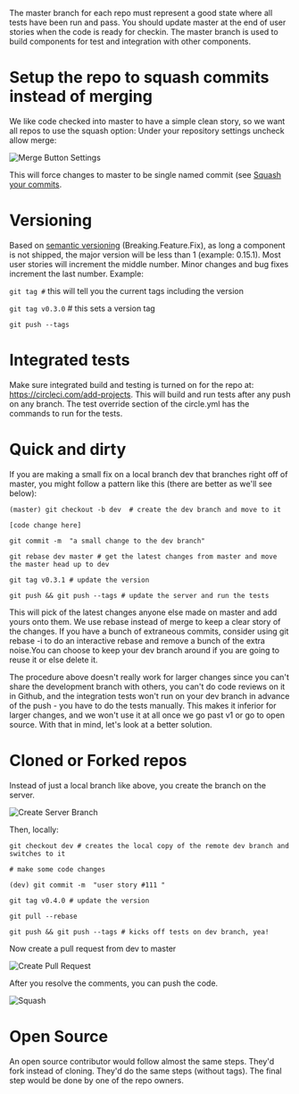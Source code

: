 The master branch for each repo must represent a good state where all tests have been run and pass. You should update master at the end of user stories when the code is ready for checkin. The master branch is used to build components for test and integration with other components. 

# Setup the repo to squash commits instead of merging
We like code checked into master to have a simple clean story, so we want all repos to use the squash option:
Under your repository settings uncheck allow merge:

![Merge Button Settings](https://github.com/mojaloop/docs/blob/master/Wiki/mergebtn.png)

This will force changes to master to be single named commit (see [Squash your commits](https://github.com/blog/2141-squash-your-commits).

# Versioning
Based on [semantic versioning](http://semver.org/) (Breaking.Feature.Fix), as long a component is not shipped, the major version will be less than 1 (example: 0.15.1). Most user stories will increment the middle number. Minor changes and bug fixes increment the last number. 
Example: 

`git tag #` this will tell you the current tags including the version

`git tag v0.3.0` # this sets a version tag

`git push --tags`

# Integrated tests
Make sure integrated build and testing is turned on for the repo at: https://circleci.com/add-projects.
This will build and run tests after any push on any branch. The test override section of the circle.yml has the commands to run for the tests.

# Quick and dirty
If you are making a small fix on a local branch dev that branches right off of master, you might follow a pattern like this (there are better as we'll see below):

`(master) git checkout -b dev  # create the dev branch and move to it`

`[code change here]`

`git commit -m  "a small change to the dev branch" `

`git rebase dev master # get the latest changes from master and move the master head up to dev`

`git tag v0.3.1 # update the version`

`git push && git push --tags # update the server and run the tests`

This will pick of the latest changes anyone else made on master and add yours onto them. We use rebase instead of merge to keep a clear story of the changes. 
If you have a bunch of extraneous commits, consider using git rebase -i to do an interactive rebase and remove a bunch of the extra noise.You can choose to keep your dev branch around if you are going to reuse it or else delete it.

The procedure above doesn't really work for larger changes since you can't share the development branch with others, you can't do code reviews on it in Github, and the integration tests won't run on your dev branch in advance of the push - you have to do the tests manually. This makes it inferior for larger changes, and we won't use it at all once we go past v1 or go to open source. With that in mind, let's look at a better solution.

# Cloned or Forked repos
Instead of just a local branch like above, you create the branch on the server.

![Create Server Branch](https://github.com/mojaloop/docs/blob/master/Wiki/CreateBranch.png)

Then, locally:

`git checkout dev # creates the local copy of the remote dev branch and switches to it`

`# make some code changes`

`(dev) git commit -m  "user story #111 "`

`git tag v0.4.0 # update the version`

`git pull --rebase`

`git push && git push --tags # kicks off tests on dev branch, yea!`

Now create a pull request from dev to master

![Create Pull Request](https://github.com/mojaloop/docs/blob/master/Wiki/CompareNPull.png)

After you resolve the comments, you can push the code.

![Squash](https://github.com/mojaloop/docs/blob/master/Wiki/ConfirmNSquash.png)

# Open Source
An open source contributor would follow almost the same steps. They'd fork instead of cloning. They'd do the same steps (without tags). The final step would be done by one of the repo owners. 
